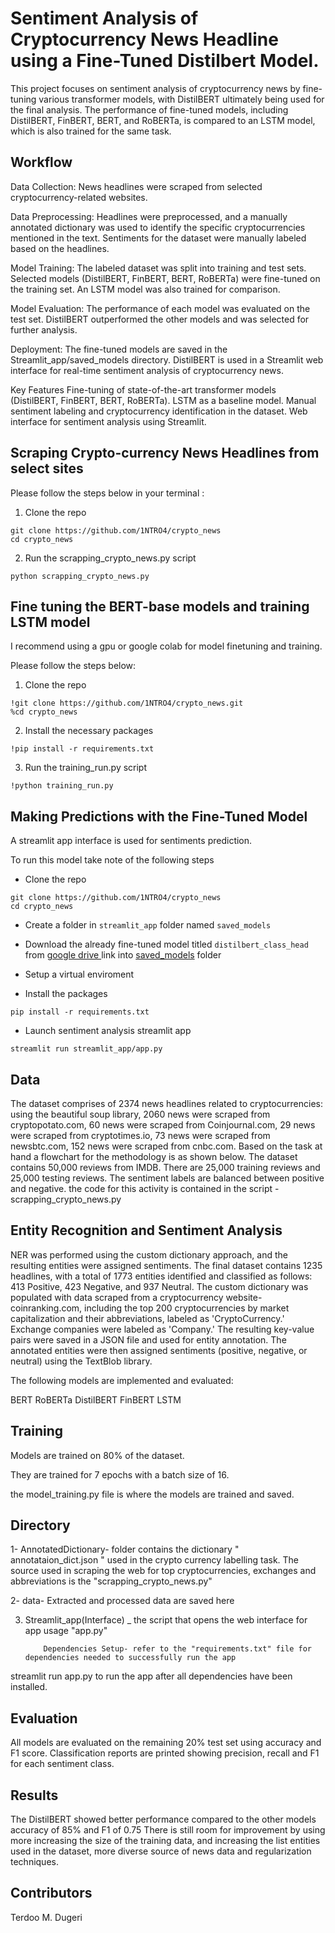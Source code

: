 
# Sentiment Analysis of Cryptocurrency News Headline using a Fine-Tuned Distilbert Model.
  
This project focuses on sentiment analysis of cryptocurrency news by fine-tuning various transformer models, with DistilBERT ultimately being used for the final analysis. The performance of fine-tuned models, including DistilBERT, FinBERT, BERT, and RoBERTa, is compared to an LSTM model, which is also trained for the same task.

## Workflow
Data Collection: News headlines were scraped from selected cryptocurrency-related websites.

Data Preprocessing: Headlines were preprocessed, and a manually annotated dictionary was used to identify the specific cryptocurrencies mentioned in the text. Sentiments for the dataset were manually labeled based on the headlines.

Model Training:  The labeled dataset was split into training and test sets. Selected models (DistilBERT, FinBERT, BERT, RoBERTa) were fine-tuned on the training set. An LSTM model was also trained for comparison.

Model Evaluation:
The performance of each model was evaluated on the test set.
DistilBERT outperformed the other models and was selected for further analysis.

Deployment: The fine-tuned models are saved in the Streamlit_app/saved_models directory. DistilBERT is used in a Streamlit web interface for real-time sentiment analysis of cryptocurrency news.

Key Features
Fine-tuning of state-of-the-art transformer models (DistilBERT, FinBERT, BERT, RoBERTa).
LSTM as a baseline model.
Manual sentiment labeling and cryptocurrency identification in the dataset.
Web interface for sentiment analysis using Streamlit.


## Scraping Crypto-currency News Headlines from select sites

 Please follow the steps below in your terminal : 

1. Clone the repo

```
git clone https://github.com/1NTRO4/crypto_news
cd crypto_news
```

2. Run the scrapping_crypto_news.py script

```
python scrapping_crypto_news.py
```


## Fine tuning the BERT-base models and training LSTM model

 I recommend using a gpu or google colab for model finetuning and training.

 Please follow the steps below: 

1. Clone the repo

```
!git clone https://github.com/1NTRO4/crypto_news.git
%cd crypto_news
```

2. Install the necessary packages

```
!pip install -r requirements.txt
```

3.  Run the training_run.py script

```
!python training_run.py
```

## Making Predictions with the Fine-Tuned Model


A streamlit app interface is used for sentiments prediction.

To run this model take note of the following steps

- Clone the repo

```
git clone https://github.com/1NTRO4/crypto_news
cd crypto_news
```

- Create a folder in  `streamlit_app` folder named `saved_models`

- Download the already fine-tuned model titled `distilbert_class_head` from [google drive ](https://drive.google.com/drive/folders/1uUW5ftdOXXPz4_g41ijPNkecDOi6GSel?usp=sharing) link into [saved_models](streamlit_app/saved_models/)  folder

- Setup a virtual enviroment

- Install the packages

```
pip install -r requirements.txt
```

- Launch sentiment analysis streamlit app

```
streamlit run streamlit_app/app.py
```




## Data

The dataset comprises of 2374 news headlines related to cryptocurrencies: using the beautiful soup library, 2060 news were scraped from cryptopotato.com, 60 news were scraped from Coinjournal.com, 29 news were scraped from cryptotimes.io, 73 news were scraped from newsbtc.com, 152 news were scraped from cnbc.com. Based on the task at hand a flowchart for the methodology is as shown below.
The dataset contains 50,000 reviews from IMDB. There are 25,000 training reviews and 25,000 testing reviews. The sentiment labels are balanced between positive and negative.  the code for this activity is contained in the script - scrapping_crypto_news.py


## Entity Recognition and Sentiment Analysis
NER was performed using the custom dictionary approach, and the resulting entities were assigned sentiments. The final dataset contains 1235 headlines, with a total of 1773 entities identified and classified as follows: 413 Positive, 423 Negative, and 937 Neutral.
The custom dictionary was populated with data scraped from a cryptocurrency website- coinranking.com, including the top 200 cryptocurrencies by market capitalization and their abbreviations, labeled as 'CryptoCurrency.' Exchange companies were labeled as 'Company.' The resulting key-value pairs were saved in a JSON file and used for entity annotation. The annotated entities were then assigned sentiments (positive, negative, or neutral) using the TextBlob library.


The following models are implemented and evaluated:

BERT
RoBERTa
DistilBERT
FinBERT
LSTM

## Training
Models are trained on 80% of the dataset.

They are trained for 7 epochs with a batch size of 16.

the model_training.py file is where the models are trained and saved.





## Directory
1- AnnotatedDictionary-  folder contains the dictionary  "  annotataion_dict.json " used in the crypto currency labelling task.  The source used in scraping the web for top cryptocurrencies, exchanges and abbreviations  is the "scrapping_crypto_news.py"

2- data-  Extracted and processed data are saved here

3. Streamlit_app(Interface) _  the script that opens the web interface for app usage "app.py"
          
          
           Dependencies Setup- refer to the "requirements.txt" file for dependencies needed to successfully run the app
 
 streamlit run app.py to run the app after all dependencies have been installed.

## Evaluation

All models are evaluated on the remaining 20% test set using accuracy and F1 score.
Classification reports are printed showing precision, recall and F1 for each sentiment class.


## Results
The DistilBERT showed better performance compared to the other models accuracy of 85% and F1 of 0.75 
There is still room for improvement by using more increasing the size of the training data, and increasing the list entities used in the dataset, more  diverse source of news data and regularization techniques.



## Contributors
Terdoo M. Dugeri





